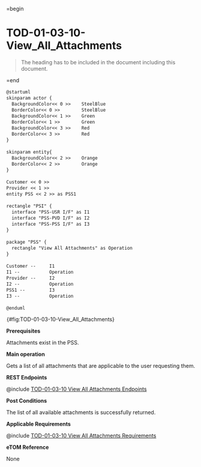 =begin

# TOD-01-03-10-View_All_Attachments

> The heading has to be included in the document including this document.

=end

```plantuml
@startuml
skinparam actor {
  BackgroundColor<< 0 >> 	SteelBlue
  BorderColor<< 0 >> 		SteelBlue
  BackgroundColor<< 1 >> 	Green
  BorderColor<< 1 >> 		Green
  BackgroundColor<< 3 >> 	Red
  BorderColor<< 3 >> 		Red
}

skinparam entity{
  BackgroundColor<< 2 >> 	Orange
  BorderColor<< 2 >> 		Orange
}

Customer << 0 >>
Provider << 1 >>
entity PSS << 2 >> as PSS1

rectangle "PSI" {
  interface "PSS-USR I/F" as I1
  interface "PSS-PVD I/F" as I2
  interface "PSS-PSS I/F" as I3
}

package "PSS" {
  rectangle "View All Attachments" as Operation
}

Customer --	    I1
I1 --           Operation
Provider --	    I2
I2 --           Operation
PSS1 --         I3
I3 --           Operation

@enduml
```

![**TOD-01-03-10**: View All Attachments](../../common/pixel.png){#fig:TOD-01-03-10-View_All_Attachments}

**Prerequisites**

Attachments exist in the PSS.

**Main operation**

Gets a list of all attachments that are applicable to the user requesting them.

**REST Endpoints**

@include [TOD-01-03-10 View All Attachments Endpoints](endpoints/TOD-01-03-10-View_All_Attachments-endpoints.md)

**Post Conditions**

The list of all available attachments is successfully returned.

**Applicable Requirements**

@include [TOD-01-03-10 View All Attachments Requirements](requirements/TOD-01-03-10-View_All_Attachments-requirements.md)

**eTOM Reference**

None
